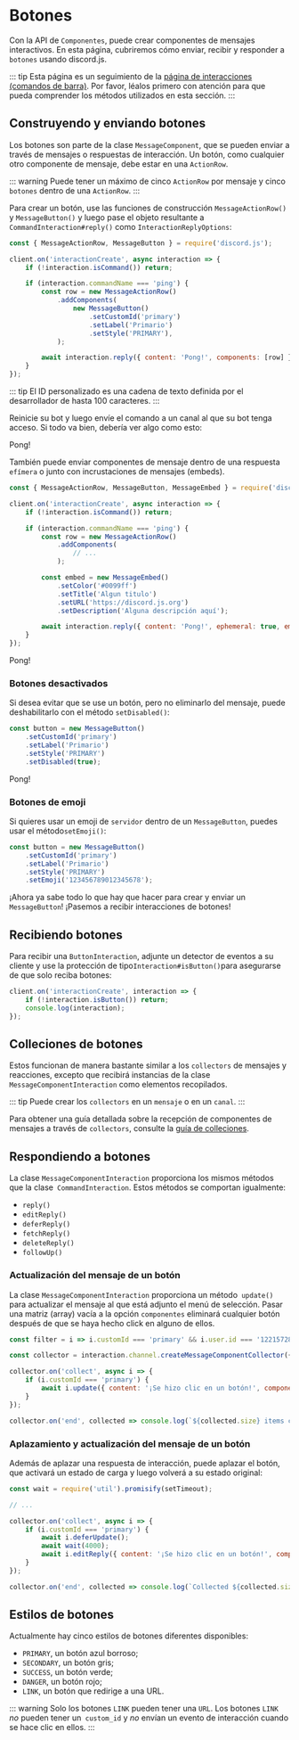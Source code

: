# Botones

Con la API de `Componentes`, puede crear componentes de mensajes interactivos. En esta página, cubriremos cómo enviar, recibir y responder a `botones` usando discord.js.

::: tip
Esta página es un seguimiento de la [página de interacciones (comandos de barra)](/interactions/registering-slash-commands.md). Por favor, léalos primero con atención para que pueda comprender los métodos utilizados en esta sección.
:::

## Construyendo y enviando botones

Los botones son parte de la clase `MessageComponent`, que se pueden enviar a través de mensajes o respuestas de interacción. Un botón, como cualquier otro componente de mensaje, debe estar en una `ActionRow`.

::: warning
Puede tener un máximo de cinco `ActionRow` por mensaje y cinco `botones` dentro de una `ActionRow`.
:::

Para crear un botón, use las funciones de construcción `MessageActionRow()` y `MessageButton()` y luego pase el objeto resultante a `CommandInteraction#reply()` como `InteractionReplyOptions`:

```js {1,7-13,15}
const { MessageActionRow, MessageButton } = require('discord.js');

client.on('interactionCreate', async interaction => {
	if (!interaction.isCommand()) return;

	if (interaction.commandName === 'ping') {
		const row = new MessageActionRow()
			.addComponents(
				new MessageButton()
					.setCustomId('primary')
					.setLabel('Primario')
					.setStyle('PRIMARY'),
			);

		await interaction.reply({ content: 'Pong!', components: [row] });
	}
});
```

::: tip
El ID personalizado es una cadena de texto definida por el desarrollador de hasta 100 caracteres.
:::

Reinicie su bot y luego envíe el comando a un canal al que su bot tenga acceso. Si todo va bien, debería ver algo como esto:

<DiscordMessages>
	<DiscordMessage profile="bot">
		<template #interactions>
			<DiscordInteraction profile="user" :command="true">ping</DiscordInteraction>
		</template>
		Pong!
		<template #actions>
			<DiscordButtons>
				<DiscordButton>Primario</DiscordButton>
			</DiscordButtons>
		</template>
	</DiscordMessage>
</DiscordMessages>

También puede enviar componentes de mensaje dentro de una respuesta `efímera` o junto con incrustaciones de mensajes (embeds).

```js {1,12-16,18}
const { MessageActionRow, MessageButton, MessageEmbed } = require('discord.js');

client.on('interactionCreate', async interaction => {
	if (!interaction.isCommand()) return;

	if (interaction.commandName === 'ping') {
		const row = new MessageActionRow()
			.addComponents(
				// ...
			);

		const embed = new MessageEmbed()
			.setColor('#0099ff')
			.setTitle('Algun titulo')
			.setURL('https://discord.js.org')
			.setDescription('Alguna descripción aquí');

		await interaction.reply({ content: 'Pong!', ephemeral: true, embeds: [embed], components: [row] });
	}
});
```

<DiscordMessages>
	<DiscordMessage profile="bot">
		<template #interactions>
			<DiscordInteraction
				profile="user"
				:command="true"
				:ephemeral="true"
			>ping</DiscordInteraction>
		</template>
		Pong!
		<template #embeds>
			<DiscordEmbed
				border-color="#0099ff"
				embed-title="Algun titulo"
				url="https://discord.js.org"
			>
				Alguna descripción aquí
			</DiscordEmbed>
		</template>
		<template #actions>
			<DiscordButtons>
				<DiscordButton>Primario</DiscordButton>
			</DiscordButtons>
		</template>
	</DiscordMessage>
</DiscordMessages>

### Botones desactivados

Si desea evitar que se use un botón, pero no eliminarlo del mensaje, puede deshabilitarlo con el método `setDisabled()`:

```js {5}
const button = new MessageButton()
	.setCustomId('primary')
	.setLabel('Primario')
	.setStyle('PRIMARY')
	.setDisabled(true);
```

<DiscordMessages>
	<DiscordMessage profile="bot">
		<template #interactions>
			<DiscordInteraction profile="user" :command="true">ping</DiscordInteraction>
		</template>
		Pong!
		<template #actions>
			<DiscordButtons>
				<DiscordButton :disabled="true">Primario</DiscordButton>
			</DiscordButtons>
		</template>
	</DiscordMessage>
</DiscordMessages>

### Botones de emoji

Si quieres usar un emoji de `servidor` dentro de un `MessageButton`, puedes usar el método` setEmoji() `:

```js {5}
const button = new MessageButton()
	.setCustomId('primary')
	.setLabel('Primario')
	.setStyle('PRIMARY')
	.setEmoji('123456789012345678');
```

¡Ahora ya sabe todo lo que hay que hacer para crear y enviar un `MessageButton`! ¡Pasemos a recibir interacciones de botones!

## Recibiendo botones

Para recibir una `ButtonInteraction`, adjunte un detector de eventos a su cliente y use la protección de tipo` Interaction#isButton() `para asegurarse de que solo reciba botones:

```js {2}
client.on('interactionCreate', interaction => {
	if (!interaction.isButton()) return;
	console.log(interaction);
});
```

## Colleciones de botones

Estos funcionan de manera bastante similar a los `collectors` de mensajes y reacciones, excepto que recibirá instancias de la clase `MessageComponentInteraction` como elementos recopilados.

::: tip
Puede crear los `collectors` en un `mensaje` o en un `canal`.
:::

Para obtener una guía detallada sobre la recepción de componentes de mensajes a través de `collectors`, consulte la [guía de colleciones](/popular-topics/collectors.md#interaction-collectors).

## Respondiendo a botones

La clase `MessageComponentInteraction` proporciona los mismos métodos que la clase` CommandInteraction`. Estos métodos se comportan igualmente:
- `reply()`
- `editReply()`
- `deferReply()`
- `fetchReply()`
- `deleteReply()`
- `followUp()`

### Actualización del mensaje de un botón

La clase `MessageComponentInteraction` proporciona un método` update()` para actualizar el mensaje al que está adjunto el menú de selección. Pasar una matriz (array) vacía a la opción `componentes` eliminará cualquier botón después de que se haya hecho click en alguno de ellos.

<!-- eslint-skip -->

```js {6-8}
const filter = i => i.customId === 'primary' && i.user.id === '122157285790187530';

const collector = interaction.channel.createMessageComponentCollector({ filter, time: 15000 });

collector.on('collect', async i => {
	if (i.customId === 'primary') {
		await i.update({ content: '¡Se hizo clic en un botón!', components: [] });
	}
});

collector.on('end', collected => console.log(`${collected.size} items coleccionados`));
```

### Aplazamiento y actualización del mensaje de un botón

Además de aplazar una respuesta de interacción, puede aplazar el botón, que activará un estado de carga y luego volverá a su estado original:

<!-- eslint-skip -->

```js {7-9}
const wait = require('util').promisify(setTimeout);

// ...

collector.on('collect', async i => {
	if (i.customId === 'primary') {
		await i.deferUpdate();
		await wait(4000);
		await i.editReply({ content: '¡Se hizo clic en un botón!', components: [] });
	}
});

collector.on('end', collected => console.log(`Collected ${collected.size} items`));
```


## Estilos de botones

Actualmente hay cinco estilos de botones diferentes disponibles:
- `PRIMARY`, un botón azul borroso;
- `SECONDARY`, un botón gris;
- `SUCCESS`, un botón verde;
- `DANGER`, un botón rojo;
- `LINK`, un botón que redirige a una URL.

<DiscordMessages>
	<DiscordMessage profile="bot">
		<template #actions>
			<DiscordButtons>
				<DiscordButton>Primario</DiscordButton>
				<DiscordButton type="secondary">Secondario</DiscordButton>
				<DiscordButton type="success">Éxito</DiscordButton>
				<DiscordButton type="danger">Peligro</DiscordButton>
				<DiscordButton type="link" url="https://discord.js.org">Enlace</DiscordButton>
			</DiscordButtons>
		</template>
	</DiscordMessage>
</DiscordMessages>

::: warning
Solo los botones `LINK` pueden tener una `URL`. Los botones `LINK` _no_ pueden tener un` custom_id` y _no_ envían un evento de interacción cuando se hace clic en ellos.
:::
